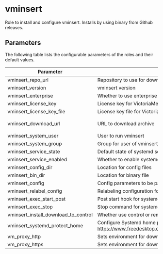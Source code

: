 # vminsert

Role to install and configure vminsert. Installs by using binary from Github releases.

## Parameters

The following table lists the configurable parameters of the roles and their default values.

| Parameter                            | Description                                                                                                                | Default                                                                                                  |
|--------------------------------------|----------------------------------------------------------------------------------------------------------------------------|----------------------------------------------------------------------------------------------------------|
| vminsert_repo_url                    | Repository to use for download.                                                                                            | `https://github.com/VictoriaMetrics/VictoriaMetrics`                                                     |
| vminsert_version                     | vminsert version                                                                                                           | `v1.109.0`                                                                                               |
| vminsert_enterprise                  | Whether to use enterprise version of binaries.                                                                             | `false`                                                                                                  |
| vminsert_license_key                 | License key for VictoriaMetrics enterprise.                                                                                | `""`                                                                                                     |
| vminsert_license_key_file            | License key file for VictoriaMetrics enterprise.                                                                           | `""`                                                                                                     |
| vminsert_download_url                | URL to download archive                                                                                                    | `{{ vminsert_repo_url }}/releases/download/{{ vminsert_version }}/vmutils-{{ vminsert_version }}.tar.gz` |
| vminsert_system_user                 | User to run vminsert                                                                                                       | `victoriametrics`                                                                                        |
| vminsert_system_group                | Group for user of vminsert                                                                                                 | `{{ vminsert_system_user }}`                                                                             |
| vminsert_service_state               | Default state of systemd service                                                                                           | `started`                                                                                                |
| vminsert_service_enabled             | Whether to enable systemd service                                                                                          | `true`                                                                                                   |    
| vminsert_config_dir                  | Location for config files                                                                                                  | `/opt/victoriametrics-vminsert`                                                                          |
| vminsert_bin_dir                     | Location for binary file                                                                                                   | `/usr/local/bin`                                                                                         |
| vminsert_config                      | Config parameters to be passed via environment variables                                                                   | See [defaults.yml](./defaults/main.yml)                                                                  |
| vminsert_relabel_config              | Relabeling configuration for vminsert                                                                                      | `""`                                                                                                     |
| vminsert_exec_start_post             | Post start hook for systemd unit                                                                                           | `""`                                                                                                     |
| vminsert_exec_stop                   | Stop command for systemd unit                                                                                              | `""`                                                                                                     |
| vminsert_install_download_to_control | Whether use control or remote host to download installation archive                                                        | `true`                                                                                                   |
| vminsert_systemd_protect_home        | Configure Systemd home protection. See See https://www.freedesktop.org/software/systemd/man/systemd.exec.html#ProtectHome= | `"yes"`                                                                                                  |
| vm_proxy_http                        | Sets environment for downloading archive                                                                                   | `""`                                                                                                     |
| vm_proxy_https                       | Sets environment for downloading archive                                                                                   | `""`                                                                                                     |

